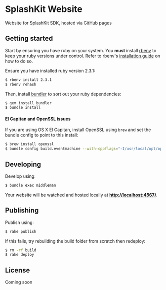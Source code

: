 # SplashKit Website

Website for SplashKit SDK, hosted via GitHub pages

## Getting started

Start by ensuring you have ruby on your system. You **must** install [rbenv](https://github.com/rbenv/rbenv) to keep your ruby versions under control. Refer to rbenv's [installation guide](https://github.com/rbenv/rbenv#installation) on how to do so.

Ensure you have installed ruby version 2.3.1:

```bash
$ rbenv install 2.3.1
$ rbenv rehash
```

Then, install [bundler](http://bundler.io) to sort out your ruby dependencies:

```bash
$ gem install bundler
$ bundle install
```

#### El Capitan and OpenSSL issues

If you are using OS X El Capitan, install OpenSSL using `brew` and set the bundle
config to point to this install:

```bash
$ brew install openssl
$ bundle config build.eventmachine --with-cppflags="-I/usr/local/opt/openssl/include -L/usr/local/opt/openssl/lib"
```

## Developing

Develop using:

```bash
$ bundle exec middleman
```

Your website will be watched and hosted locally at **[http://localhost:4567/](http://localhost:4567/)**.

## Publishing

Publish using:

```bash
$ rake publish
```

If this fails, try rebuilding the build folder from scratch then redeploy:

```bash
$ rm -rf build
$ rake deploy
```

## License

Coming soon
